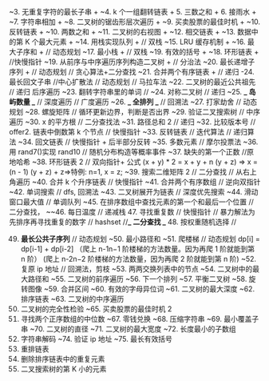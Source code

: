 ~3. 无重复字符的最长子串 +
~4. k 个一组翻转链表 +
5. 三数之和 +
6. 接雨水 +
~7. 字符串相加 +
~8. 二叉树的锯齿形层次遍历 +
~9. 买卖股票的最佳时机 +
~10. 反转链表 +
~10. 两数之和 +
~11. 二叉树的右视图 +
~12. 相交链表 +
~13. 数据中的第 K 个最大元素 +
~14. 用栈实现队列 + // 双栈
~15. LRU 缓存机制 +
~16. 最大子序和 + // 动态规划
~17. 最小栈 + // 双栈
~19. 有效的括号 +
~18. 环形链表 + //快慢指针
~19. 从前序与中序遍历序列构造二叉树 + // 分治法
~20. 最长递增子序列 + // 动态规划 // 贪心算法+二分查找
~21. 合并两个有序链表 + // 递归
-24. 最长回文子串 //中心扩散法 // 动态规划 // 马拉车法
~22. 二叉树的最近公共祖先 // 递归 后序遍历
~23. 翻转字符串里的单词 //
~24. 对称二叉树 // 递归
~25. **_ 岛屿数量 _** // 深度遍历 // 广度遍历
~26. **_ 全排列 _** // 回溯法
~27. 打家劫舍 // 动态规划
~28. 螺旋矩阵 // 循环更新边界，判断是否出界
~29. 验证二叉搜索树 // 中序遍历
~30. x 的平方根 // 二分查找法
~31. 路径总和 2 // 递归
~32. 比较版本号 //
    offer2. 链表中倒数第 k 个节点 // 快慢指针
~33. 反转链表 // 迭代算法 // 递归算法
~34. 回文链表 // 快慢指针 + 后半部分反转
~35. 多数元素 // 摩尔投票法
~36. 用 rand7()实现 rand10 // 随机分布构造等概率事件
~37. 缺失的第一个正数 //原地哈希
~38. 环形链表 2 // 双向指针+ 公式 (x + y) \* 2 = x + y + n (y + z) => x = (n - 1) (y + z) + z=>特例: n=1, x = z;
~39. 搜索二维矩阵 2 // 二分查找 // 从右上角遍历
~40. 合并 k 个升序链表 // 快慢指针
~41. 合并两个有序数组 // 逆向双指针
~42. 单词搜索 // dfs, 回溯法
~43. 二叉树展开为链表 // 深度优先搜索
~44. 滑动窗口最大值 // 单调队列
~45. 在排序数组中查找元素的第一个和最后一个位置 // 二分查找，
~~46. 每日温度 // 递减栈
47. 寻找重复数 // 快慢指针 // 暴力解法为先排序再寻找重复的数字 // hashset //**_ 二分查找 _**
48. 按权重随机选择 //

49. **最长公共子序列** // 动态规划
~50. 最小路径和
~51. 爬楼梯 // 动态规划 dp[i] = dp[i-1] + dp[i-2]
    （爬上 n-1n−1 阶楼梯的方法数量。因为再爬 1 阶就能到第 n 阶）
    (爬上 n-2n−2 阶楼梯的方法数量，因为再爬 2 阶就能到第 n 阶)
~52. 复原 ip 地址 // 回溯法，剪枝
~53. 两两交换列表中的节点
~54. 二叉树中的最大路径和
~55. 二叉树的前序遍历
~56. 下一个排列
~57. 平衡二叉树
~58. 旋转图像
~59. 合并区间
~60. 有效的字母异位词
~61. 二叉树的最大深度
~62. 排序链表
~63. 二叉树的中序遍历
64. 二叉树的完全性检验
~65. 买卖股票的最佳时机 2
66. 寻找两个正序数组的中位数
~67. 零钱兑换
~68. 压缩字符串
~69. 最小覆盖子串
~70. 二叉树的直径
~71. 二叉树的最大宽度
~72. 长度最小的子数组
73. 字符串解码
~74. 验证 ip 地址
~75. 最长有效括号
76. 重排链表
77. 删除排序链表中的重复元素
78. 二叉搜索树的第 K 小的元素
